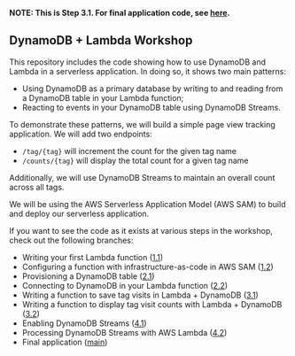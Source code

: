 **NOTE: This is Step 3.1. For final application code, see [here](https://github.com/alexdebrie/lambda-dynamodb-workshop/tree/main).**

## DynamoDB + Lambda Workshop

This repository includes the code showing how to use DynamoDB and Lambda in a serverless application. In doing so, it shows two main patterns:

- Using DynamoDB as a primary database by writing to and reading from a DynamoDB table in your Lambda function;
- Reacting to events in your DynamoDB table using DynamoDB Streams.

To demonstrate these patterns, we will build a simple page view tracking application. We will add two endpoints:

- `/tag/{tag}` will increment the count for the given tag name
- `/counts/{tag}` will display the total count for a given tag name

Additionally, we will use DynamoDB Streams to maintain an overall count across all tags.

We will be using the AWS Serverless Application Model (AWS SAM) to build and deploy our serverless application.

If you want to see the code as it exists at various steps in the workshop, check out the following branches:

- Writing your first Lambda function ([1.1](https://github.com/alexdebrie/lambda-dynamodb-workshop/tree/1.1))
- Configuring a function with infrastructure-as-code in AWS SAM ([1.2](https://github.com/alexdebrie/lambda-dynamodb-workshop/tree/1.2))
- Provisioning a DynamoDB table ([2.1](https://github.com/alexdebrie/lambda-dynamodb-workshop/tree/2.1))
- Connecting to DynamoDB in your Lambda function ([2.2](https://github.com/alexdebrie/lambda-dynamodb-workshop/tree/2.2))
- Writing a function to save tag visits in Lambda + DynamoDB ([3.1](https://github.com/alexdebrie/lambda-dynamodb-workshop/tree/3.1))
- Writing a function to display tag visit counts with Lambda + DynamoDB ([3.2](https://github.com/alexdebrie/lambda-dynamodb-workshop/tree/3.2))
- Enabling DynamoDB Streams ([4.1](https://github.com/alexdebrie/lambda-dynamodb-workshop/tree/4.1))
- Processing DynamoDB Streams with AWS Lambda ([4.2](https://github.com/alexdebrie/lambda-dynamodb-workshop/tree/4.2))
- Final application ([main](https://github.com/alexdebrie/lambda-dynamodb-workshop/tree/main))
